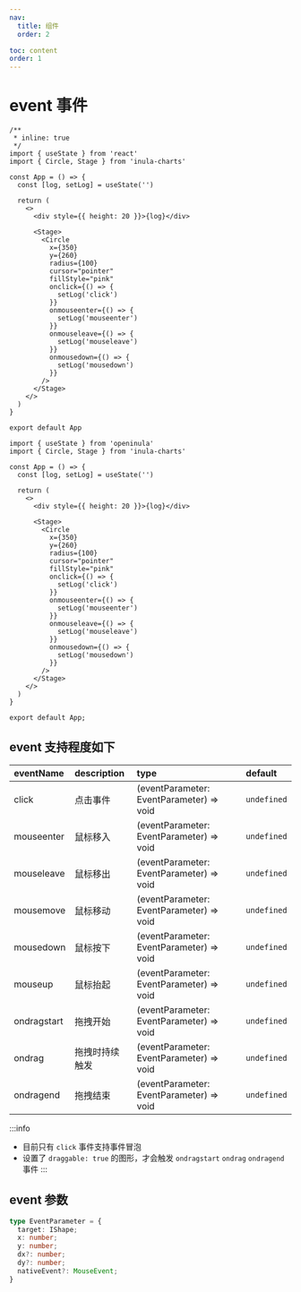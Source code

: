 ```yaml
---
nav: 
  title: 组件
  order: 2

toc: content
order: 1
---
```


# event 事件

```tsx
/**
 * inline: true
 */
import { useState } from 'react'
import { Circle, Stage } from 'inula-charts'

const App = () => {
  const [log, setLog] = useState('')

  return (
    <>
      <div style={{ height: 20 }}>{log}</div>

      <Stage>
        <Circle
          x={350}
          y={260}
          radius={100}
          cursor="pointer"
          fillStyle="pink"
          onclick={() => {
            setLog('click')
          }}
          onmouseenter={() => {
            setLog('mouseenter')
          }}
          onmouseleave={() => {
            setLog('mouseleave')
          }}
          onmousedown={() => {
            setLog('mousedown')
          }}
        />
      </Stage>
    </>
  )
}

export default App
```

```tsx | pure
import { useState } from 'openinula'
import { Circle, Stage } from 'inula-charts'

const App = () => {
  const [log, setLog] = useState('')

  return (
    <>
      <div style={{ height: 20 }}>{log}</div>

      <Stage>
        <Circle
          x={350}
          y={260}
          radius={100}
          cursor="pointer"
          fillStyle="pink"
          onclick={() => {
            setLog('click')
          }}
          onmouseenter={() => {
            setLog('mouseenter')
          }}
          onmouseleave={() => {
            setLog('mouseleave')
          }}
          onmousedown={() => {
            setLog('mousedown')
          }}
        />
      </Stage>
    </>
  )
}

export default App;
```

## event 支持程度如下

| eventName   | description    | type                                     | default     |
| :---------- | :------------- | :--------------------------------------- | :---------- |
| click       | 点击事件       | (eventParameter: EventParameter) => void | `undefined` |
| mouseenter  | 鼠标移入       | (eventParameter: EventParameter) => void | `undefined` |
| mouseleave  | 鼠标移出       | (eventParameter: EventParameter) => void | `undefined` |
| mousemove   | 鼠标移动       | (eventParameter: EventParameter) => void | `undefined` |
| mousedown   | 鼠标按下       | (eventParameter: EventParameter) => void | `undefined` |
| mouseup     | 鼠标抬起       | (eventParameter: EventParameter) => void | `undefined` |
| ondragstart | 拖拽开始       | (eventParameter: EventParameter) => void | `undefined` |
| ondrag      | 拖拽时持续触发 | (eventParameter: EventParameter) => void | `undefined` |
| ondragend   | 拖拽结束       | (eventParameter: EventParameter) => void | `undefined` |


:::info
- 目前只有 `click` 事件支持事件冒泡
- 设置了 `draggable: true` 的图形，才会触发 `ondragstart` `ondrag` `ondragend` 事件
:::

## event 参数

```ts
type EventParameter = {
  target: IShape;
  x: number;
  y: number;
  dx?: number;
  dy?: number;
  nativeEvent?: MouseEvent;
}
```
